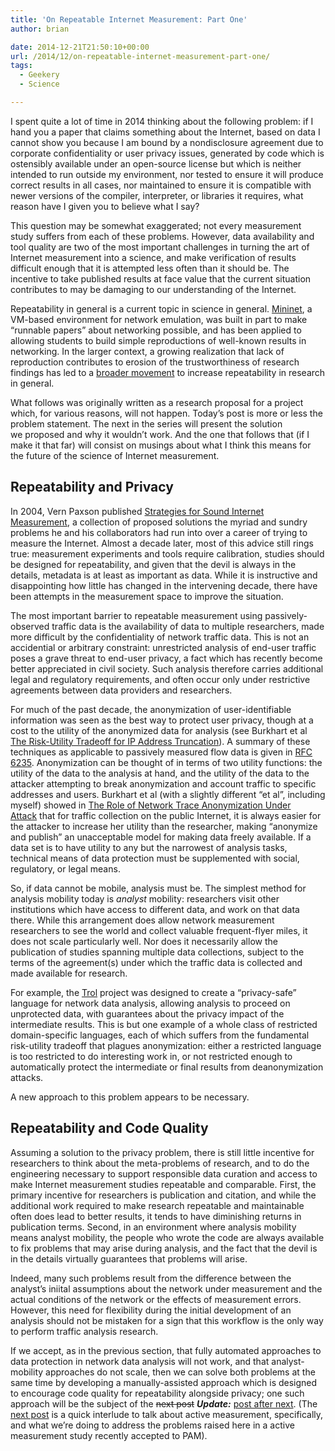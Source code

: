 ```yaml
---
title: 'On Repeatable Internet Measurement: Part One'
author: brian

date: 2014-12-21T21:50:10+00:00
url: /2014/12/on-repeatable-internet-measurement-part-one/
tags:
  - Geekery
  - Science

---
```

I spent quite a lot of time in 2014 thinking about the following problem: if I hand you a paper that claims something about the Internet, based on data I cannot show you because I am bound by a nondisclosure agreement due to corporate confidentiality or user privacy issues, generated by code which is ostensibly available under an open-source license but which is neither intended to run outside my environment, nor tested to ensure it will produce correct results in all cases, nor maintained to ensure it is compatible with newer versions of the compiler, interpreter, or libraries it requires, what reason have I given you to believe what I say?<!--more-->

This question may be somewhat exaggerated; not every measurement study suffers from each of these problems. However, data availability and tool quality are two of the most important challenges in turning the art of Internet measurement into a science, and make verification of results difficult enough that it is attempted less often than it should be. The incentive to take published results at face value that the current situation contributes to may be damaging to our understanding of the Internet.

Repeatability in general is a current topic in science in general. [Mininet][1], a VM-based environment for network emulation, was built in part to make &#8220;runnable papers&#8221; about networking possible, and has been applied to allowing students to build simple reproductions of well-known results in networking. In the larger context, a growing realization that lack of reproduction contributes to erosion of the trustworthiness of research findings has led to a [broader movement][2] to increase repeatability in research in general.

What follows was originally written as a research proposal for a project which, for various reasons, will not happen. Today&#8217;s post is more or less the problem statement. The next in the series will present the solution we proposed and why it wouldn&#8217;t work. And the one that follows that (if I make it that far) will consist on musings about what I think this means for the future of the science of Internet measurement.

## Repeatability and Privacy

In 2004, Vern Paxson published [Strategies for Sound Internet Measurement][3], a collection of proposed solutions the myriad and sundry problems he and his collaborators had run into over a career of trying to measure the Internet. Almost a decade later, most of this advice still rings true: measurement experiments and tools require calibration, studies should be designed for repeatability, and given that the devil is always in the details, metadata is at least as important as data. While it is instructive and disappointing how little has changed in the intervening decade, there have been attempts in the measurement space to improve the situation.

The most important barrier to repeatable measurement using passively-observed traffic data is the availability of data to multiple researchers, made more difficult by the confidentiality of network traffic data. This is not an accidential or arbitrary constraint: unrestricted analysis of end-user traffic poses a grave threat to end-user privacy, a fact which has recently become better appreciated in civil society. Such analysis therefore carries additional legal and regulatory requirements, and often occur only under restrictive agreements between data providers and researchers.

For much of the past decade, the anonymization of user-identifiable information was seen as the best way to protect user privacy, though at a cost to the utility of the anonymized data for analysis (see Burkhart et al [The Risk-Utility Tradeoff for IP Address Truncation][4]). A summary of these techniques as applicable to passively measured flow data is given in [RFC 6235][5]. Anonymization can be thought of in terms of two utility functions: the utility of the data to the analysis at hand, and the utility of the data to the attacker attempting to break anonymization and account traffic to specific addresses and users. Burkhart et al (with a slightly different &#8220;et al&#8221;, including myself) showed in [The Role of Network Trace Anonymization Under Attack][6] that for traffic collection on the public Internet, it is always easier for the attacker to increase her utility than the researcher, making &#8220;anonymize and publish&#8221; an unacceptable model for making data freely available. If a data set is to have utility to any but the narrowest of analysis tasks, technical means of data protection must be supplemented with social, regulatory, or legal means.

So, if data cannot be mobile, analysis must be. The simplest method for analysis mobility today is _analyst_ mobility: researchers visit other institutions which have access to different data, and work on that data there. While this arrangement does allow network measurement researchers to see the world and collect valuable frequent-flyer miles, it does not scale particularly well. Nor does it necessarily allow the publication of studies spanning multiple data collections, subject to the terms of the agreement(s) under which the traffic data is collected and made available for research.

For example, the [Trol][7] project was designed to create a &#8220;privacy-safe&#8221; language for network data analysis, allowing analysis to proceed on unprotected data, with guarantees about the privacy impact of the intermediate results. This is but one example of a whole class of restricted domain-specific languages, each of which suffers from the fundamental risk-utility tradeoff that plagues anonymization: either a restricted language is too restricted to do interesting work in, or not restricted enough to automatically protect the intermediate or final results from deanonymization attacks.

A new approach to this problem appears to be necessary.

## Repeatability and Code Quality

Assuming a solution to the privacy problem, there is still little incentive for researchers to think about the meta-problems of research, and to do the engineering necessary to support responsible data curation and access to make Internet measurement studies repeatable and comparable. First, the primary incentive for researchers is publication and citation, and while the additional work required to make research repeatable and maintainable often does lead to better results, it tends to have diminishing returns in publication terms. Second, in an environment where analysis mobility means analyst mobility, the people who wrote the code are always available to fix problems that may arise during analysis, and the fact that the devil is in the details virtually guarantees that problems will arise.

Indeed, many such problems result from the difference between the analyst&#8217;s iniital assumptions about the network under measurement and the actual conditions of the network or the effects of measurement errors. However, this need for flexibility during the initial development of an analysis should not be mistaken for a sign that this workflow is the only way to perform traffic analysis research.

If we accept, as in the previous section, that fully automated approaches to data protection in network data analysis will not work, and that analyst-mobility approaches do not scale, then we can solve both problems at the same time by developing a manually-assisted approach which is designed to encourage code quality for repeatability alongside privacy; one such approach will be the subject of the <del>next post</del> _**Update:**_ [post after next][8]. (The [next post][9] is a quick interlude to talk about active measurement, specifically, and what we&#8217;re doing to address the problems raised here in a active measurement study recently accepted to PAM).

 [1]: http://mininet.org/
 [2]: "http://www.economist.com/news/science-and-technology/21598944-sloppy-researchers-beware-new-institute-has-you-its-sights-metaphysicians
 [3]: http://www.icir.org/vern/papers/meas-strategies-imc04.pdf
 [4]: http://arxiv.org/pdf/0903.4266.pdf
 [5]: http://tools.ietf.org/html/6235
 [6]: http://www.sepia.ee.ethz.ch/publications/ccr2010-burkhart.pdf
 [7]: http://steel.isi.edu/Projects/trol/
 [8]: https://trammell.ch/2015/01/on-repeatable-internet-measurement-part-two
 [9]: https://trammell.ch/2015/01/on-repeatable-internet-measurement-interlude/